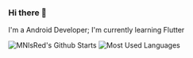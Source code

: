 ### Hi there 👋
I'm a Android Developer;
I'm currently learning Flutter

![MNIsRed's Github Starts](https://github-readme-stats.vercel.app/api?username=MNIsRed&show_icons=true&count_private=true&hide_title=true)
![Most Used Languages](https://github-readme-stats.vercel.app/api/top-langs/?username=MNIsRed&layout=compact)
<!-- [![Top Langs](https://github-readme-stats.vercel.app/api/top-langs/?username=MNIsRed&layout=compact)](https://github.com/anuraghazra/github-readme-stats)
 -->
<!--
**MNIsRed/MNIsRed** is a ✨ _special_ ✨ repository because its `README.md` (this file) appears on your GitHub profile.

Here are some ideas to get you started:

- 🔭 I’m currently working on ...
- 🌱 I’m currently learning ...
- 👯 I’m looking to collaborate on ...
- 🤔 I’m looking for help with ...
- 💬 Ask me about ...
- 📫 How to reach me: ...
- 😄 Pronouns: ...
- ⚡ Fun fact: ...
-->
